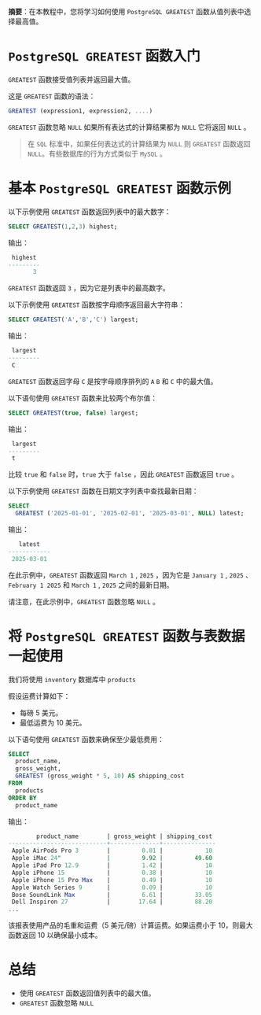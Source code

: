 **摘要**：在本教程中，您将学习如何使用 `PostgreSQL GREATEST` 函数从值列表中选择最高值。

# `PostgreSQL GREATEST` 函数入门

`GREATEST` 函数接受值列表并返回最大值。

这是 `GREATEST` 函数的语法：

```sql
GREATEST (expression1, expression2, ....)
```

`GREATEST` 函数忽略 `NULL` 如果所有表达式的计算结果都为 `NULL` 它将返回 `NULL` 。

> 在 `SQL` 标准中，如果任何表达式的计算结果为 `NULL` 则 `GREATEST` 函数返回 `NULL`。有些数据库的行为方式类似于 `MySQL` 。

# 基本 `PostgreSQL GREATEST` 函数示例

以下示例使用 `GREATEST` 函数返回列表中的最大数字：

```sql
SELECT GREATEST(1,2,3) highest;
```

输出：

```sql
 highest
---------
       3
```

`GREATEST` 函数返回 `3` ，因为它是列表中的最高数字。

以下示例使用 `GREATEST` 函数按字母顺序返回最大字符串：

```sql
SELECT GREATEST('A','B','C') largest;
```

输出：

```sql
 largest
---------
 C
```

`GREATEST` 函数返回字母 `C` 是按字母顺序排列的 `A` `B` 和 `C` 中的最大值。

以下语句使用 `GREATEST` 函数来比较两个布尔值：

```sql
SELECT GREATEST(true, false) largest;
```

输出：

```sql
 largest
---------
 t
```

比较 `true` 和 `false` 时，`true` 大于 `false` ，因此 `GREATEST` 函数返回 `true` 。

以下示例使用 `GREATEST` 函数在日期文字列表中查找最新日期：

```sql
SELECT
  GREATEST ('2025-01-01', '2025-02-01', '2025-03-01', NULL) latest;
```

输出：

```sql
   latest
------------
 2025-03-01
```

在此示例中，`GREATEST` 函数返回 `March 1` , `2025` ，因为它是 `January 1` , `2025` 、`February 1 2025` 和 `March 1` , `2025` 之间的最新日期。

请注意，在此示例中，`GREATEST` 函数忽略 `NULL` 。

# 将 `PostgreSQL GREATEST` 函数与表数据一起使用

我们将使用 `inventory` 数据库中 `products` 

假设运费计算如下：

- 每磅 5 美元。
- 最低运费为 10 美元。

以下语句使用 `GREATEST` 函数来确保至少最低费用：

```sql
SELECT
  product_name,
  gross_weight,
  GREATEST (gross_weight * 5, 10) AS shipping_cost
FROM
  products
ORDER BY
  product_name
```

输出：

```sql
        product_name        | gross_weight | shipping_cost
----------------------------+--------------+---------------
 Apple AirPods Pro 3        |         0.01 |            10
 Apple iMac 24"             |         9.92 |         49.60
 Apple iPad Pro 12.9        |         1.42 |            10
 Apple iPhone 15            |         0.38 |            10
 Apple iPhone 15 Pro Max    |         0.49 |            10
 Apple Watch Series 9       |         0.09 |            10
 Bose SoundLink Max         |         6.61 |         33.05
 Dell Inspiron 27           |        17.64 |         88.20
...
```

该报表使用产品的毛重和运费（5 美元/磅）计算运费。如果运费小于 10，则最大函数返回 10 以确保最小成本。

# 总结

- 使用 `GREATEST` 函数返回值列表中的最大值。
- `GREATEST` 函数忽略 `NULL`

